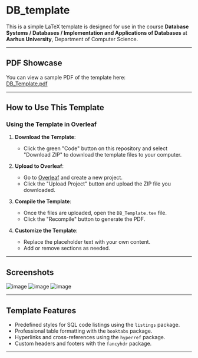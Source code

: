 # DB_template
This is a simple LaTeX template is designed for use in the course **Database Systems / Databases / Implementation and Applications of Databases** at **Aarhus University**, Department of Computer Science.

---

## PDF Showcase
You can view a sample PDF of the template here:  
[DB_Template.pdf](https://github.com/YusufABM/DB_template/blob/main/DB_Template.pdf)

---

## How to Use This Template

### **Using the Template in Overleaf**
1. **Download the Template**:
   - Click the green "Code" button on this repository and select "Download ZIP" to download the template files to your computer.

2. **Upload to Overleaf**:
   - Go to [Overleaf](https://www.overleaf.com/) and create a new project.
   - Click the "Upload Project" button and upload the ZIP file you downloaded.

3. **Compile the Template**:
   - Once the files are uploaded, open the `DB_Template.tex` file.
   - Click the "Recompile" button to generate the PDF.

4. **Customize the Template**:
   - Replace the placeholder text with your own content.
   - Add or remove sections as needed.

---

## Screenshots

![image](https://github.com/user-attachments/assets/acf31d82-084f-41bd-8b67-f396951cd8ed)
![image](https://github.com/user-attachments/assets/6ccca1a9-b3e1-4c1f-a201-e9dc09f09839)
![image](https://github.com/user-attachments/assets/8e21b217-c961-49d6-8284-54928c149c20)

---

## Template Features
- Predefined styles for SQL code listings using the `listings` package.
- Professional table formatting with the `booktabs` package.
- Hyperlinks and cross-references using the `hyperref` package.
- Custom headers and footers with the `fancyhdr` package.

---

